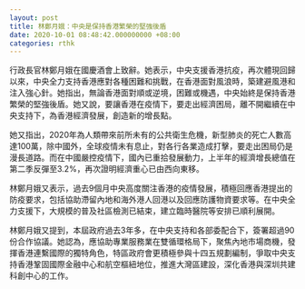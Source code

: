 ```yaml
---
layout: post
title: 林鄭月娥：中央是保持香港繁榮的堅強後盾
date: 2020-10-01 08:48:42.000000000 +08:00
categories: rthk
---
```


行政長官林鄭月娥在國慶酒會上致辭。她表示，中央支援香港抗疫，再次體現回歸以來，中央全力支持香港應對各種困難和挑戰，在香港面對風浪時，築建避風港和注入強心針。她指出，無論香港面對順或逆境，困難或機遇，中央始終是保持香港繁榮的堅強後盾。她又說，要讓香港在疫情下，要走出經濟困局，離不開繼續在中央支持下，為香港經濟發展，創造新的增長點。

她又指出，2020年為人類帶來前所未有的公共衛生危機，新型肺炎的死亡人數高達100萬，除中國外，全球疫情未有息止，對各行各業造成打擊，要走出困局仍是漫長道路。而在中國嚴控疫情下，國內已重拾發展動力，上半年的經濟增長總值在第二季反彈至3.2%，再次證明經濟重心已由西向東移。

林鄭月娥又表示，過去9個月中央高度關注香港的疫情發展，積極回應香港提出的防疫要求，包括協助滯留內地和海外港人回港以及回應防護物資要求等。在中央全力支援下，大規模的普及社區檢測已結束，建立臨時醫院等安排已順利展開。

林鄭月娥又提到，本屆政府過去3年多，在中央支持和各部委配合下，簽署超過90份合作協議。她認為，應協助專業服務業在雙循環格局下，聚焦內地市場商機，發揮香港連繫國際的獨特角色，特區政府會更積極參與十四五規劃編制，爭取中央支持香港鞏固國際金融中心和航空樞紐地位，推進大灣區建設，深化香港與深圳共建科創中心的工作。
